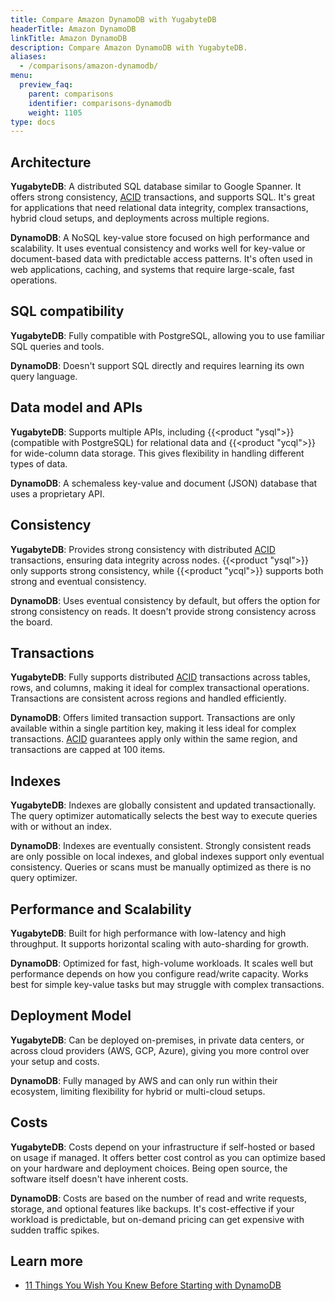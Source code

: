 ```yaml
---
title: Compare Amazon DynamoDB with YugabyteDB
headerTitle: Amazon DynamoDB
linkTitle: Amazon DynamoDB
description: Compare Amazon DynamoDB with YugabyteDB.
aliases:
  - /comparisons/amazon-dynamodb/
menu:
  preview_faq:
    parent: comparisons
    identifier: comparisons-dynamodb
    weight: 1105
type: docs
---
```


## Architecture

**YugabyteDB**: A distributed SQL database similar to Google Spanner. It offers strong consistency, [ACID](../../../architecture/key-concepts/#acid) transactions, and supports SQL. It's great for applications that need relational data integrity, complex transactions, hybrid cloud setups, and deployments across multiple regions.

**DynamoDB**: A NoSQL key-value store focused on high performance and scalability. It uses eventual consistency and works well for key-value or document-based data with predictable access patterns. It's often used in web applications, caching, and systems that require large-scale, fast operations.

## SQL compatibility

**YugabyteDB**: Fully compatible with PostgreSQL, allowing you to use familiar SQL queries and tools.

**DynamoDB**: Doesn't support SQL directly and requires learning its own query language.

## Data model and APIs

**YugabyteDB**: Supports multiple APIs, including {{<product "ysql">}} (compatible with PostgreSQL) for relational data and {{<product "ycql">}} for wide-column data storage. This gives flexibility in handling different types of data.

**DynamoDB**: A schemaless key-value and document (JSON) database that uses a proprietary API.

## Consistency

**YugabyteDB**: Provides strong consistency with distributed [ACID](../../../architecture/key-concepts#acid) transactions, ensuring data integrity across nodes. {{<product "ysql">}} only supports strong consistency, while {{<product "ycql">}} supports both strong and eventual consistency.

**DynamoDB**: Uses eventual consistency by default, but offers the option for strong consistency on reads. It doesn't provide strong consistency across the board.

## Transactions

**YugabyteDB**: Fully supports distributed [ACID](../../../architecture/key-concepts#acid) transactions across tables, rows, and columns, making it ideal for complex transactional operations. Transactions are consistent across regions and handled efficiently.

**DynamoDB**: Offers limited transaction support. Transactions are only available within a single partition key, making it less ideal for complex transactions. [ACID](../../../architecture/key-concepts#acid) guarantees apply only within the same region, and transactions are capped at 100 items.

## Indexes

**YugabyteDB**: Indexes are globally consistent and updated transactionally. The query optimizer automatically selects the best way to execute queries with or without an index.

**DynamoDB**: Indexes are eventually consistent. Strongly consistent reads are only possible on local indexes, and global indexes support only eventual consistency. Queries or scans must be manually optimized as there is no query optimizer.

## Performance and Scalability

**YugabyteDB**: Built for high performance with low-latency and high throughput. It supports horizontal scaling with auto-sharding for growth.

**DynamoDB**: Optimized for fast, high-volume workloads. It scales well but performance depends on how you configure read/write capacity. Works best for simple key-value tasks but may struggle with complex transactions.

## Deployment Model

**YugabyteDB**: Can be deployed on-premises, in private data centers, or across cloud providers (AWS, GCP, Azure), giving you more control over your setup and costs.

**DynamoDB**: Fully managed by AWS and can only run within their ecosystem, limiting flexibility for hybrid or multi-cloud setups.

## Costs

**YugabyteDB**: Costs depend on your infrastructure if self-hosted or based on usage if managed. It offers better cost control as you can optimize based on your hardware and deployment choices. Being open source, the software itself doesn't have inherent costs.

**DynamoDB**: Costs are based on the number of read and write requests, storage, and optional features like backups. It's cost-effective if your workload is predictable, but on-demand pricing can get expensive with sudden traffic spikes.

## Learn more

- [11 Things You Wish You Knew Before Starting with DynamoDB](https://www.yugabyte.com/blog/11-things-you-wish-you-knew-before-starting-with-dynamodb/)
